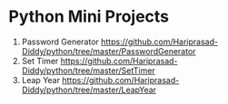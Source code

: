 # Python Mini Projects

1. Password Generator https://github.com/Hariprasad-Diddy/python/tree/master/PasswordGenerator
2. Set Timer https://github.com/Hariprasad-Diddy/python/tree/master/SetTimer
3. Leap Year https://github.com/Hariprasad-Diddy/python/tree/master/LeapYear
